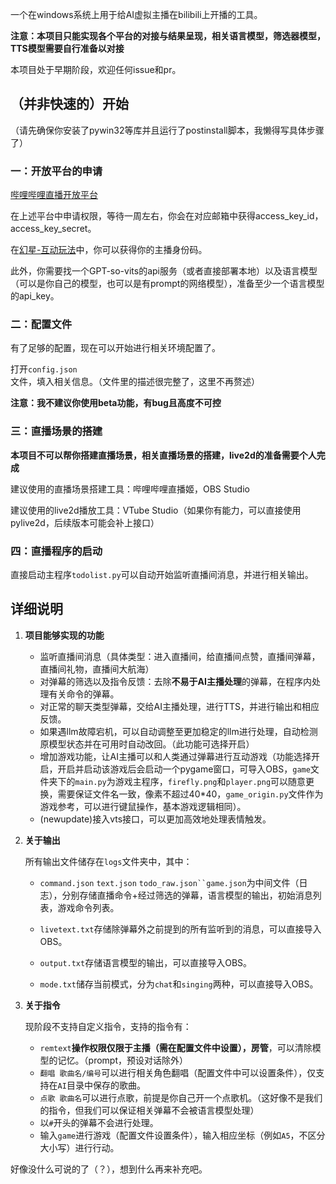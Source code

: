 一个在windows系统上用于给AI虚拟主播在bilibili上开播的工具。

**注意：本项目只能实现各个平台的对接与结果呈现，相关语言模型，筛选器模型，TTS模型需要自行准备以对接**

本项目处于早期阶段，欢迎任何issue和pr。

## （并非快速的）开始

（请先确保你安装了pywin32等库并且运行了postinstall脚本，我懒得写具体步骤了）

### 一：开放平台的申请

[哔哩哔哩直播开放平台](https://open-live.bilibili.com/)

在上述平台中申请权限，等待一周左右，你会在对应邮箱中获得access_key_id，access_key_secret。

在[幻星-互动玩法](https://play-live.bilibili.com/)中，你可以获得你的主播身份码。

此外，你需要找一个GPT-so-vits的api服务（或者直接部署本地）以及语言模型（可以是你自己的模型，也可以是有prompt的网络模型），准备至少一个语言模型的api_key。

### 二：配置文件

有了足够的配置，现在可以开始进行相关环境配置了。

打开`config.json`文件，填入相关信息。（文件里的描述很完整了，这里不再赘述）

**注意：我不建议你使用beta功能，有bug且高度不可控**

### 三：直播场景的搭建

**本项目不可以帮你搭建直播场景，相关直播场景的搭建，live2d的准备需要个人完成**

建议使用的直播场景搭建工具：哔哩哔哩直播姬，OBS Studio

建议使用的live2d播放工具：VTube Studio（如果你有能力，可以直接使用pylive2d，后续版本可能会补上接口）

### 四：直播程序的启动

直接启动主程序`todolist.py`可以自动开始监听直播间消息，并进行相关输出。

## 详细说明

1. **项目能够实现的功能**
   
   - 监听直播间消息（具体类型：进入直播间，给直播间点赞，直播间弹幕，直播间礼物，直播间大航海）
   - 对弹幕的筛选以及指令反馈：去除**不易于AI主播处理**的弹幕，在程序内处理有关命令的弹幕。
   - 对正常的聊天类型弹幕，交给AI主播处理，进行TTS，并进行输出和相应反馈。
   - 如果遇llm故障宕机，可以自动调整至更加稳定的llm进行处理，自动检测原模型状态并在可用时自动改回。（此功能可选择开启）
   - 增加游戏功能，让AI主播可以和人类通过弹幕进行互动游戏（功能选择开启，开启并启动该游戏后会启动一个pygame窗口，可导入OBS，`game`文件夹下的`main.py`为游戏主程序，`firefly.png`和`player.png`可以随意更换，需要保证文件名一致，像素不超过40*40，`game_origin.py`文件作为游戏参考，可以进行键鼠操作，基本游戏逻辑相同）。
   - (newupdate)接入vts接口，可以更加高效地处理表情触发。

2. **关于输出**
   
   所有输出文件储存在`logs`文件夹中，其中：
   
   - `command.json` `text.json` `todo_raw.json``game.json`为中间文件（日志），分别存储直播命令+经过筛选的弹幕，语言模型的输出，初始消息列表，游戏命令列表。
   
   - `livetext.txt`存储除弹幕外之前提到的所有监听到的消息，可以直接导入OBS。
   
   - `output.txt`存储语言模型的输出，可以直接导入OBS。
   
   - `mode.txt`储存当前模式，分为`chat`和`singing`两种，可以直接导入OBS。

3. **关于指令**
   
    现阶段不支持自定义指令，支持的指令有：
   
   - `remtext`**操作权限仅限于主播（需在配置文件中设置），房管**，可以清除模型的记忆。（prompt，预设对话除外）
   - `翻唱 歌曲名/编号`可以进行相关角色翻唱（配置文件中可以设置条件），仅支持在`AI`目录中保存的歌曲。
   - `点歌 歌曲名`可以进行点歌，前提是你自己开一个点歌机。（这好像不是我们的指令，但我们可以保证相关弹幕不会被语言模型处理）
   - 以`#`开头的弹幕不会进行处理。
   - 输入`game`进行游戏（配置文件设置条件），输入相应坐标（例如`A5`，不区分大小写）进行行动。

好像没什么可说的了（？），想到什么再来补充吧。
